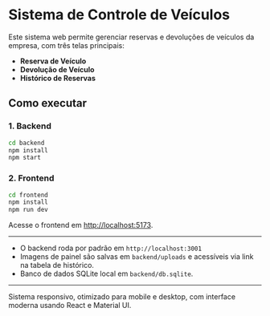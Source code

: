 # Sistema de Controle de Veículos

Este sistema web permite gerenciar reservas e devoluções de veículos da empresa, com três telas principais:

- **Reserva de Veículo**
- **Devolução de Veículo**
- **Histórico de Reservas**

## Como executar

### 1. Backend
```sh
cd backend
npm install
npm start
```

### 2. Frontend
```sh
cd frontend
npm install
npm run dev
```

Acesse o frontend em [http://localhost:5173](http://localhost:5173).

---

- O backend roda por padrão em `http://localhost:3001`
- Imagens de painel são salvas em `backend/uploads` e acessíveis via link na tabela de histórico.
- Banco de dados SQLite local em `backend/db.sqlite`.

---

Sistema responsivo, otimizado para mobile e desktop, com interface moderna usando React e Material UI.
